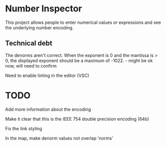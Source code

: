 # Number Inspector

This project allows people to enter numerical values or expressions and see the underlying number encoding.

## Technical debt

The denorms aren't correct.  When the exponent is 0 and the mantissa is > 0, the displayed exponent should be a maximum of -1022. - might be ok now, will need to confirm

Need to enable linting in the editor (VSC)

# TODO

Add more information about the encoding

Make it clear that this is the IEEE 754 double precision encoding (64b)

Fix the link styling

In the map, make denorm values not overlap 'norms'